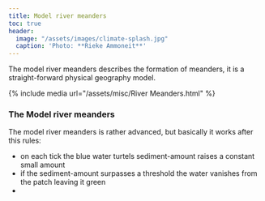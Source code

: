 ```yaml
---
title: Model river meanders
toc: true 
header: 
  image: "/assets/images/climate-splash.jpg"
  caption: 'Photo: **Rieke Ammoneit**'
---
```


The model river meanders describes the formation of meanders, it is a straight-forward physical geography model.

<!--more-->

{% include media url="/assets/misc/River Meanders.html" %}

### The Model river meanders

The model river meanders is rather advanced, but basically it works after this rules: 

* on each tick the blue water turtels sediment-amount raises a constant small amount
* if the sediment-amount surpasses a threshold the water vanishes from the patch leaving it green
* 
